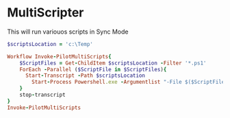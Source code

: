 # MultiScripter
This will run variouos scripts in Sync Mode

```` Ruby
$scriptsLocation = 'c:\Temp'

Workflow Invoke-PilotMultiScripts{
    $ScriptFiles = Get-ChildItem $scriptsLocation -Filter '*.ps1'
    ForEach -Parallel ($ScriptFile in $ScriptFiles){
      Start-Transcript -Path $scriptsLocation 
        Start-Process Powershell.exe -Argumentlist "-File $($ScriptFile.Fullname)"
    }
    stop-transcript
}
Invoke-PilotMultiScripts
```` 
